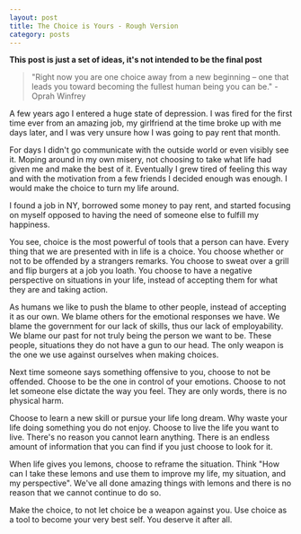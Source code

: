 ```yaml
---
layout: post
title: The Choice is Yours - Rough Version
category: posts
---
```


**This post is just a set of ideas, it's not intended to be the final
post**

[](/images/the-power-of-choice.png)

> "Right now you are one choice away from a new beginning – one that leads
> you toward becoming the fullest human being you can be." - Oprah Winfrey

A few years ago I entered a huge state of depression. I was fired for
the first time ever from an amazing job, my girlfriend at the time broke
up with me days later, and I was very unsure how I was going to pay rent
that month.

For days I didn't go communicate with the outside world or even visibly
see it. Moping around in my own misery, not choosing to take what life
had given me and make the best of it. Eventually I grew tired of feeling
this way and with the motivation from a few friends I decided enough was
enough. I would make the choice to turn my life around.

I found a job in NY, borrowed some money to pay rent, and started
focusing on myself opposed to having the need of someone else to fulfill
my happiness.

You see, choice is the most powerful of tools that a person can have.
Every thing that we are presented with in life is a choice. You choose
whether or not to be offended by a strangers remarks. You choose to
sweat over a grill and flip burgers at a job you loath. You choose to
have a negative perspective on situations in your life, instead of
accepting them for what they are and taking action.

As humans we like to push the blame to other people, instead of
accepting it as our own. We blame others for the emotional responses we
have. We blame the government for our lack of skills, thus our lack of
employability. We blame our past for not truly being the person we want
to be. These people, situations they do not have a gun to our head. The
only weapon is the one we use against ourselves when making choices.

Next time someone says something offensive to you, choose to not be
offended. Choose to be the one in control of your emotions. Choose to
not let someone else dictate the way you feel. They are only words,
there is no physical harm.

Choose to learn a new skill or pursue your life long dream. Why waste
your life doing something you do not enjoy. Choose to live the life you
want to live. There's no reason you cannot learn anything. There is an
endless amount of information that you can find if you just choose to
look for it.

When life gives you lemons, choose to reframe the situation. Think "How
can I take these lemons and use them to improve my life, my situation,
and my perspective". We've all done amazing things with lemons and there
is no reason that we cannot continue to do so.

Make the choice, to not let choice be a weapon against you. Use choice
as a tool to become your very best self. You deserve it after all.

